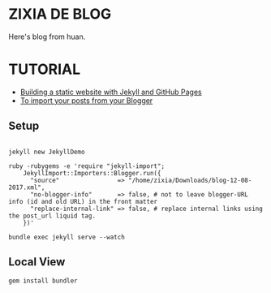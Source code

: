 # ZIXIA DE BLOG

Here's blog from huan.

# TUTORIAL

* [Building a static website with Jekyll and GitHub Pages](https://programminghistorian.org/lessons/building-static-sites-with-jekyll-github-pages#setting-up-jekyll-)
* [To import your posts from your Blogger](http://import.jekyllrb.com/docs/blogger/)

## Setup

```shell

jekyll new JekyllDemo

ruby -rubygems -e 'require "jekyll-import";
    JekyllImport::Importers::Blogger.run({
      "source"                => "/home/zixia/Downloads/blog-12-08-2017.xml",
      "no-blogger-info"       => false, # not to leave blogger-URL info (id and old URL) in the front matter
      "replace-internal-link" => false, # replace internal links using the post_url liquid tag.
    })'

bundle exec jekyll serve --watch
```

## Local View

```shell
gem install bundler
```